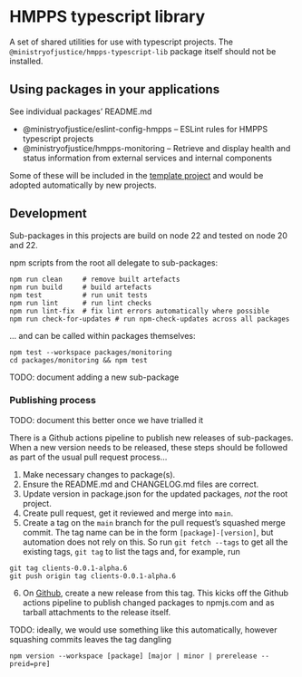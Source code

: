 # HMPPS typescript library

A set of shared utilities for use with typescript projects.
The `@ministryofjustice/hmpps-typescript-lib` package itself should not be installed.

## Using packages in your applications

See individual packages’ README.md

- @ministryofjustice/eslint-config-hmpps – ESLint rules for HMPPS typescript projects
- @ministryofjustice/hmpps-monitoring – Retrieve and display health and status information from external services and internal components

Some of these will be included in the [template project](https://github.com/ministryofjustice/hmpps-template-typescript)
and would be adopted automatically by new projects.

## Development

Sub-packages in this projects are build on node 22 and tested on node 20 and 22.

npm scripts from the root all delegate to sub-packages:

```shell
npm run clean     # remove built artefacts
npm run build     # build artefacts
npm test          # run unit tests
npm run lint      # run lint checks
npm run lint-fix  # fix lint errors automatically where possible
npm run check-for-updates # run npm-check-updates across all packages
```

… and can be called within packages themselves:

```shell
npm test --workspace packages/monitoring
cd packages/monitoring && npm test
```

TODO: document adding a new sub-package

### Publishing process

TODO: document this better once we have trialled it

There is a Github actions pipeline to publish new releases of sub-packages.
When a new version needs to be released, these steps should be followed as part of the usual pull request process…

1. Make necessary changes to package(s).
2. Ensure the README.md and CHANGELOG.md files are correct.
3. Update version in package.json for the updated packages, _not_ the root project.
4. Create pull request, get it reviewed and merge into `main`.
5. Create a tag on the `main` branch for the pull request’s squashed merge commit.
   The tag name can be in the form `[package]-[version]`, but automation does not rely on this.
   So run `git fetch --tags` to get all the existing tags, `git tag` to list the tags and, for example, run

```shell
git tag clients-0.0.1-alpha.6
git push origin tag clients-0.0.1-alpha.6
```

6. On [Github](https://github.com/ministryofjustice/hmpps-typescript-lib/releases), create a new release from this tag.
   This kicks off the Github actions pipeline to publish changed packages to npmjs.com and as tarball attachments to the
   release itself.

TODO: ideally, we would use something like this automatically, however squashing commits leaves the tag dangling

```shell
npm version --workspace [package] [major | minor | prerelease --preid=pre]
```
